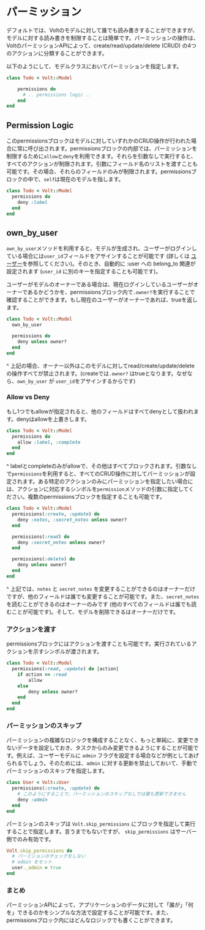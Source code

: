 # パーミッション

デフォルトでは、Voltのモデルに対して誰でも読み書きすることができますが、モデルに対する読み書きを制限することは簡単です。パーミッションの操作は、VoltのパーミッションAPIによって、create/read/update/delete (CRUD) の4つのアクションに分類することができます。

以下のようにして、モデルクラスにおいてパーミッションを指定します。

```ruby
class Todo < Volt::Model

    permissions do
      # .. permissions logic ..
    end
end
```
## Permission Logic

このpermissionsブロックはモデルに対していずれかのCRUD操作が行われた場合に常に呼び出されます。permissionsブロックの内部では、パーミッションを制限するために```allow```と```deny```を利用できます。それらを引数なしで実行すると、すべてのアクションが制限されます。引数にフィールド名のリストを渡すことも可能です。その場合、それらのフィールドのみが制限されます。permissionsブロックの中で、```self```は現在のモデルを指します。

```ruby
class Todo < Volt::Model
  permissions do
    deny :label
  end
end
```

## own_by_user

```own_by_user```メソッドを利用すると、モデルが生成され、ユーザーがログインしている場合には```user_id```フィールドをアサインすることが可能です (詳しくは [ユーザー](http://docs.voltframework.com/en/docs/users.html)を参照してください)。そのとき、自動的に :user への belong_to 関連が設定されます (```user_id``` に別のキーを指定することも可能です)。

ユーザーがモデルのオーナーである場合は、現在ログインしているユーザーがオーナーであるかどうかを、permissionsブロック内で```.owner?```を実行することで確認することができます。もし現在のユーザーがオーナーであれば、trueを返します。

```ruby
class Todo < Volt::Model
  own_by_user

  permissions do
    deny unless owner?
  end
end
```

^ 上記の場合、オーナー以外はこのモデルに対してread/create/update/deleteの操作すべてが禁止されます。(createでは```.owner?``` はtrueとなります。なぜなら、```own_by_user``` が ```user_id```をアサインするからです)

### Allow vs Deny

もし1つでもallowが指定されると、他のフィールドはすべてdenyとして扱われます。denyはallowを上書きします。

```ruby
class Todo < Volt::Model
  permissions do
    allow :label, :complete
  end
end
```

^ labelとcompleteのみがallowで、その他はすべてブロックされます。引数なしで```permissions```を利用すると、すべてのCRUD操作に対してパーミッションが設定されます。ある特定のアクションのみにパーミッションを指定したい場合には、アクションに対応するシンボルを```permission```メソッドの引数に指定してください。複数のpermissionsブロックを指定することも可能です。

```ruby
class Todo < Volt::Model
  permissions(:create, :update) do
    deny :notes, :secret_notes unless owner?
  end

  permissions(:read) do
    deny :secret_notes unless owner?
  end

  permissions(:delete) do
    deny unless owner?
  end
end
```

^ 上記では、```notes``` と ```secret_notes``` を変更することができるのはオーナーだけですが、他のフィールドは誰でも変更することが可能です。また、```secret_notes``` を読むことができるのはオーナーのみです (他のすべてのフィールドは誰でも読むことが可能です)。そして、モデルを削除できるはオーナーだけです。

### アクションを渡す

permissionsブロックにはアクションを渡すことも可能です。実行されているアクションを示すシンボルが渡されます。

```ruby
class Todo < Volt::Model
  permissions(:read, :update) do |action|
    if action == :read
        allow
    else
        deny unless owner?
    end
  end
end
```

### パーミッションのスキップ

パーミッションの複雑なロジックを構成することなく、もっと単純に、変更できないデータを設定しておき、タスクからのみ変更できるようにすることが可能です。例えば、ユーザーモデルに ```admin``` フラグを設定する場合などが例としてあげられるでしょう。そのためには、```admin``` に対する更新を禁止しておいて、手動でパーミッションのスキップを指定します。

```ruby
class User < Volt::User
  permissions(:create, :update) do
    # このようにすることで、パーミッションのスキップなしでは誰も更新できません
    deny :admin
  end
end
```

パーミションのスキップは ```Volt.skip_permissions``` にブロックを指定して実行することで指定します。言うまでもないですが、 ```skip_permissions``` はサーバー側でのみ有効です。

```ruby
Volt.skip_permissions do
  # パーミションのチェックをしない
  # admin をセット
  user._admin = true
end
```
### まとめ

パーミッションAPIによって、アプリケーションのデータに対して「誰が」「何を」できるのかをシンプルな方法で設定することが可能です。また、permissionsブロック内にはどんなロジックでも書くことができます。
